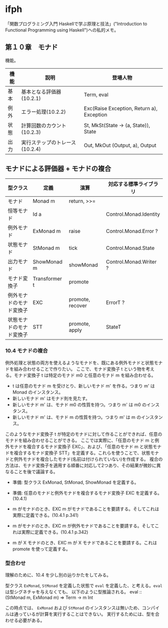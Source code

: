 ifph
====

「関数プログラミング入門 Haskellで学ぶ原理と技法」("Introduction to Functional Programming using Haskell")への私的メモ。

## 第１０章　モナド

機能。

| 機能 | 説明 | 登場人物 |
|--------|--------|--------|
| 基本 | 基本となる評価器(10.2.1) | Term, eval |
| 例外 | エラー処理(10.2.2) | Exc(Raise Exception, Return a), Exception |
| 状態 | 計算回数のカウント(10.2.3) | St, MkSt(State -> (a, State)), State |
| 出力 | 実行ステップのトレース(10.2.4) | Out, MkOut (Output, a), Output |

## モナドによる評価器 + モナドの複合

| 型クラス | 定義 | 演算 | 対応する標準ライブラリ |
|--------|-----|----|----|
| モナド | Monad m | return, >>=  |
| 恒等モナド | Id a |      | Control.Monad.Identity |
| 例外モナド | ExMonad m | raise | Control.Monad.Error ? |
| 状態モナド | StMonad m | tick  | Control.Monad.State | 
| 出力モナド | ShowMonad m | showMonad | Control.Monad.Writer ? |
| モナド変換子 | Transformer t | promote | |
| 例外モナドのモナド変換子 | EXC | promote, recover | ErrorT ? |
| 状態モナドのモナド変換子 | STT | promote, apply | StateT |

### 10.4 モナドの複合 

例外処理と状態の両方を使えるようなモナドを、既にある例外モナドと状態モナドを組み合わせることで作りたい。
ここで、モナド変換子 t という物を考える。モナド変換子 t は特定のモナド m0 と任意のモナド m を組み合わせる。
- t は任意のモナド m を受けとり、新しいモナド m' を作る。つまり m' は Monad のインスタンス。
- 新しいモナド m' はモナド則を見たす。
- 新しいモナド m' は、モナド m0 の性質を持つ。つまり m' は m0 のインスタンス。
- 新しいモナド m' は、モナド m の性質を持つ。つまり m' は m のインスタンス。

このようなモナド変換子 t が特定のモナドに対して作ることができれば、任意のモナドを組み合わせることができる。
ここでは実際に、「任意のモナド m と例外モナドを複合するモナド変換子 EXC」、および、「任意のモナド m と状態モナドを複合するモナド変換子 STT」を定義する。これらを使うことで、状態モナドと例外モナドを複合したモナド(名前は付けられていない)を作成する。
複合の方法は、モナド変換子を適用する順番に対応して2つあり、その結果が微妙に異なることを後で議論する。

- 準備: 型クラス ExMonad, StMonad, ShowMonad を定義する。
- 準備: 任意のモナドと例外モナドを複合するモナド変換子 EXC を定義する。(10.4.1)

- m がモナドのとき、EXC m がモナドであることを要請する。そしてこれは実際に定義できる。(10.4.1 p.341)
- m がモナドのとき、EXC m が例外モナドであることを要請する。そしてこれは実際に定義できる。(10.4.1 p.342)
- m が X モナドのとき、EXC m が X モナドであることを要請する。これは promote を使って定義する。

### 型合わせ

理解のために、10.4 を少し別の辿りかたをしてみる。

型クラス `ExMonad`, `StMonad` を定義した状態で `eval` を定義した、と考える。`eval` は型シグネチャを与えなくても、
以下のように型推論される。
    eval :: (StMonad m, ExMonad m) => Term -> m Int 

この時点では、 `ExMonad` および `StMonad` のインスタンスは無いため、コンパイルは通っているが計算を実行することはできない。
実行するためには、型を合わせる必要がある。


